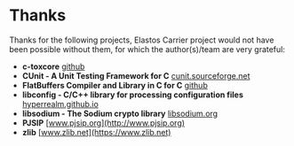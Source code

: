 # Thanks

Thanks for the following projects, Elastos Carrier project would not have been possible without them, for which the author(s)/team are very grateful:

- **c-toxcore** [github](https://github.com/TokTok/c-toxcore)
- **CUnit - A Unit Testing Framework for C** [cunit.sourceforge.net](http://cunit.sourceforge.net)
- **FlatBuffers Compiler and Library in C for C** [github](https://github.com/dvidelabs/flatcc)
- **libconfig - C/C++ library for processing configuration files** [hyperrealm.github.io](https://hyperrealm.github.io/libconfig/)
- **libsodium - The Sodium crypto library** [libsodium.org](https://libsodium.org)
- **PJSIP** [www.pjsip.org](http://www.pjsip.org)
- **zlib** [www.zlib.net](https://www.zlib.net)

